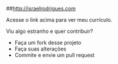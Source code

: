 ##http://israelrodrigues.com

Acesse o link acima para ver meu currículo.

Viu algo estranho e quer contribuir?
* Faça um fork desse projeto
* Faça suas alterações
* Commite e envie um pull request
